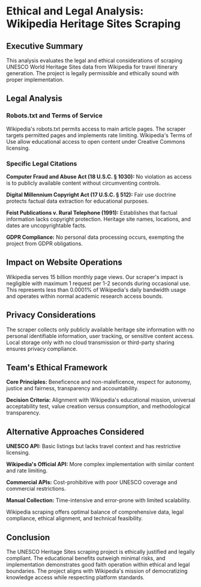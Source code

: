 # Ethical and Legal Analysis: Wikipedia Heritage Sites Scraping

## Executive Summary

This analysis evaluates the legal and ethical considerations of scraping UNESCO World Heritage Sites data from Wikipedia for travel itinerary generation. The project is legally permissible and ethically sound with proper implementation.

## Legal Analysis

### Robots.txt and Terms of Service
Wikipedia's robots.txt permits access to main article pages. The scraper targets permitted pages and implements rate limiting. Wikipedia's Terms of Use allow educational access to open content under Creative Commons licensing.

### Specific Legal Citations
**Computer Fraud and Abuse Act (18 U.S.C. § 1030):** No violation as access is to publicly available content without circumventing controls.

**Digital Millennium Copyright Act (17 U.S.C. § 512):** Fair use doctrine protects factual data extraction for educational purposes.

**Feist Publications v. Rural Telephone (1991):** Establishes that factual information lacks copyright protection. Heritage site names, locations, and dates are uncopyrightable facts.

**GDPR Compliance:** No personal data processing occurs, exempting the project from GDPR obligations.

## Impact on Website Operations

Wikipedia serves 15 billion monthly page views. Our scraper's impact is negligible with maximum 1 request per 1-2 seconds during occasional use. This represents less than 0.0001% of Wikipedia's daily bandwidth usage and operates within normal academic research access bounds.

## Privacy Considerations

The scraper collects only publicly available heritage site information with no personal identifiable information, user tracking, or sensitive content access. Local storage only with no cloud transmission or third-party sharing ensures privacy compliance.

## Team's Ethical Framework

**Core Principles:** Beneficence and non-maleficence, respect for autonomy, justice and fairness, transparency and accountability.

**Decision Criteria:** Alignment with Wikipedia's educational mission, universal acceptability test, value creation versus consumption, and methodological transparency.

## Alternative Approaches Considered

**UNESCO API:** Basic listings but lacks travel context and has restrictive licensing.

**Wikipedia's Official API:** More complex implementation with similar content and rate limiting.

**Commercial APIs:** Cost-prohibitive with poor UNESCO coverage and commercial restrictions.

**Manual Collection:** Time-intensive and error-prone with limited scalability.

Wikipedia scraping offers optimal balance of comprehensive data, legal compliance, ethical alignment, and technical feasibility.

## Conclusion

The UNESCO Heritage Sites scraping project is ethically justified and legally compliant. The educational benefits outweigh minimal risks, and implementation demonstrates good faith operation within ethical and legal boundaries. The project aligns with Wikipedia's mission of democratizing knowledge access while respecting platform standards.